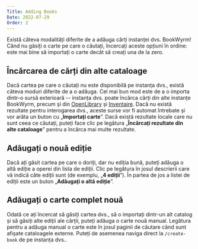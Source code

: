 ```yaml
---
Title: Adding Books
Date: 2022-07-29
Order: 2
---
```


Există câteva modalități diferite de a adăuga cărți instanței dvs. BookWyrm! Când nu găsiți o carte pe care o căutați, încercați aceste opțiuni în ordine: este mai bine să importați o carte decât să creați una de la zero.

## Încărcarea de cărți din alte cataloage

Dacă cartea pe care o căutați nu este disponibilă pe instanța dvs., există câteva moduri diferite de a o adăuga. Cel mai bun mod este de a o importa dintr-o sursă exterioară -- instanța dvs. poate încărca cărți din alte instanțe BookWyrm, precum și din [OpenLibrary](http://openlibrary.org/) și [Inventaire](http://inventaire.io/). Dacă nu există rezultate pentru interogarea dvs., aceste surse vor fi automat întrebate și vor arăta un buton cu „**Importați carte**”. Dacă există rezultate locale care nu sunt ceea ce căutați, puteți face clic pe legătura „**Încărcați rezultate din alte cataloage**” pentru a încărca mai multe rezultate.


## Adăugați o nouă ediție

Dacă ați găsit cartea pe care o doriți, dar nu ediția bună, puteți adăuga o altă ediție a operei din lista de ediții. Clic pe legătura în josul descrierii care vă indică câte ediții sunt (de exemplu, „**4 ediții**”). În partea de jos a listei de ediții este un buton „**Adăugați o altă ediție**”.

## Adăugați o carte complet nouă

Odată ce ați încercat să găsiți cartea dvs., să o importați dintr-un alt catalog și să găsiți alte ediții ale cărții, puteți adăuga o carte nouă manual. Legătura pentru a adăuga manual o carte este în josul paginii de căutare când sunt afișate cataloagele externe. Puteți de asemenea naviga direct la `/create-book` de pe instanța dvs..
